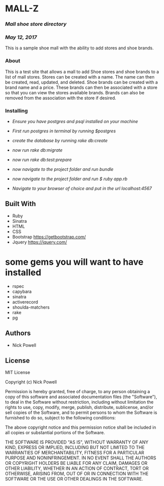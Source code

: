 # MALL-Z
### _Mall shoe store directory_
### _May 12, 2017_

This is a sample shoe mall with the ability to add stores and shoe brands.

### About
This is a test site that allows a mall to add Shoe stores and shoe brands to a list of mall stores. Stores can be created with a name. The name can then be created, read, updated, and deleted. Shoe brands can be created with a brand name and a price. These brands can then be associated with a store so that you can view the stores available brands. Brands can also be removed from the association with the store if desired.

### Installing

* _Ensure you have postgres and psql installed on your machine_

* _First run postgres in terminal by running $postgres_

* _create the database by running rake db:create_

* _now run rake db:migrate_

* _now run rake db:test:prepare_

* _now navigate to the project folder and run bundle_

* _now navigate to the project folder and run $ ruby app.rb_

* _Navigate to your browser of choice and put in the url localhost:4567_

## Built With

* Ruby
* Sinatra
* HTML
* CSS
* Bootstrap https://getbootstrap.com/
* Jquery https://jquery.com/

# some gems you will want to have installed
* rspec
* capybara
* sinatra
* activerecord
* shoulda-matchers
* rake
* pg

## Authors
* Nick Powell

## License

MIT License

Copyright (c) Nick Powell

Permission is hereby granted, free of charge, to any person obtaining a copy
of this software and associated documentation files (the "Software"), to deal
in the Software without restriction, including without limitation the rights
to use, copy, modify, merge, publish, distribute, sublicense, and/or sell
copies of the Software, and to permit persons to whom the Software is
furnished to do so, subject to the following conditions:

The above copyright notice and this permission notice shall be included in all
copies or substantial portions of the Software.

THE SOFTWARE IS PROVIDED "AS IS", WITHOUT WARRANTY OF ANY KIND, EXPRESS OR
IMPLIED, INCLUDING BUT NOT LIMITED TO THE WARRANTIES OF MERCHANTABILITY,
FITNESS FOR A PARTICULAR PURPOSE AND NONINFRINGEMENT. IN NO EVENT SHALL THE
AUTHORS OR COPYRIGHT HOLDERS BE LIABLE FOR ANY CLAIM, DAMAGES OR OTHER
LIABILITY, WHETHER IN AN ACTION OF CONTRACT, TORT OR OTHERWISE, ARISING FROM,
OUT OF OR IN CONNECTION WITH THE SOFTWARE OR THE USE OR OTHER DEALINGS IN THE
SOFTWARE.
